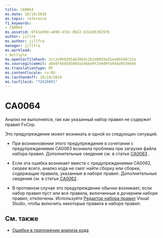 ```yaml
---
title: CA0064
ms.date: 10/19/2016
ms.topic: reference
f1_keywords:
- CA0064
ms.assetid: 6f41ed9d-a690-47dc-8922-631e8530297b
author: jillre
ms.author: jillfra
manager: jillfra
ms.workload:
- multiple
ms.openlocfilehash: 2cc2e9b92b5ab386dc2b1d8893ed1ea8b540c52a
ms.sourcegitcommit: a8e8f4bd5d508da34bbe9f2d4d9fa94da0539de0
ms.translationtype: MT
ms.contentlocale: ru-RU
ms.lasthandoff: 10/19/2019
ms.locfileid: "72629891"
---
```

# <a name="ca0064"></a>CA0064

Анализ не выполнялся, так как указанный набор правил не содержит правил FxCop.

Это предупреждение может возникать в одной из следующих ситуаций.

- При возникновении этого предупреждения в сочетании с предупреждениями CA0063 возникла проблема при загрузке файла набора правил. Дополнительные сведения см. в статье [CA0063](ca0063.md) .

- Если эта ошибка возникает вместе с предупреждениями CA0062, скорее всего, анализ кода не смог найти сборку или сборки, содержащие правила, указанные в наборе правил. Дополнительные сведения см. в статье [CA0062](ca0062.md) .

- В противном случае это предупреждение обычно возникает, если набор правил пуст или все правила, включенные в дочернем наборе правил, отключены. Используйте [Редактор набора правил](../code-quality/working-in-the-code-analysis-rule-set-editor.md) Visual Studio, чтобы включить некоторые правила в наборе правил.

## <a name="see-also"></a>См. также

- [Ошибки в приложении анализа кода](../code-quality/code-analysis-application-errors.md)
